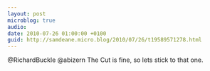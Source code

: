 ```yaml
---
layout: post
microblog: true
audio: 
date: 2010-07-26 01:00:00 +0100
guid: http://samdeane.micro.blog/2010/07/26/t19589571278.html
---
```

@RichardBuckle @abizern The Cut is fine, so lets stick to that one.
